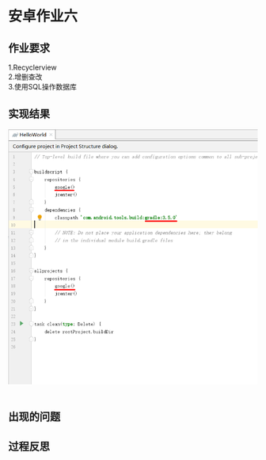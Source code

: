 安卓作业六
===========
作业要求<br>
-----------
1.Recyclerview<br>
2.增删查改<br>
3.使用SQL操作数据库<br>

实现结果<br>
-----------
![image](https://github.com/LS-56/2017112109_android/blob/master/P2/images/1.png)<br><br>

出现的问题<br>
-----------
过程反思<br>
-----------
